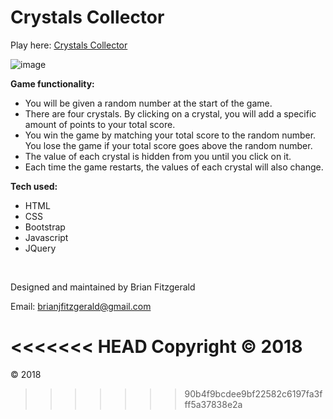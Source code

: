 # Crystals Collector

Play here: [Crystals Collector](https://brijamfitz.github.io/Crystals-Collector/)

![image](assets/images/screenshot-crystals.png)

**Game functionality:**
* You will be given a random number at the start of the game.
* There are four crystals. By clicking on a crystal, you will add a specific amount of points to your total score.
* You win the game by matching your total score to the random number. You lose the game if your total score goes above the random number.
* The value of each crystal is hidden from you until you click on it.
* Each time the game restarts, the values of each crystal will also change.

**Tech used:**
* HTML
* CSS
* Bootstrap
* Javascript
* JQuery

&nbsp;

Designed and maintained by Brian Fitzgerald

Email: brianjfitzgerald@gmail.com

<<<<<<< HEAD
Copyright &#169; 2018
=======
&#169; 2018
>>>>>>> 90b4f9bcdee9bf22582c6197fa3fff5a37838e2a
